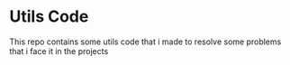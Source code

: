 # Utils Code

This repo contains some utils code that i made to resolve some problems that i face it in the projects
